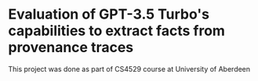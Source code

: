 # Evaluation of GPT-3.5 Turbo's capabilities to extract facts from provenance traces
This project was done as part of CS4529 course at University of Aberdeen

